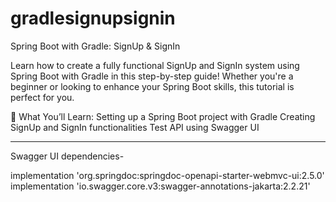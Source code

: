 # gradlesignupsignin

Spring Boot with Gradle: SignUp & SignIn

Learn how to create a fully functional SignUp and SignIn system using Spring Boot with Gradle in this step-by-step guide! Whether you're a beginner or looking to enhance your Spring Boot skills, this tutorial is perfect for you.

🔑 What You’ll Learn:
Setting up a Spring Boot project with Gradle
Creating SignUp and SignIn functionalities
Test API using Swagger UI

----------------------------------------------------
Swagger UI dependencies-

implementation 'org.springdoc:springdoc-openapi-starter-webmvc-ui:2.5.0'
implementation 'io.swagger.core.v3:swagger-annotations-jakarta:2.2.21'
